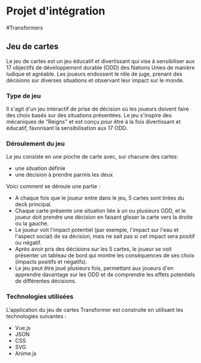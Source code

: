 # Projet d'intégration


#Transformers

## Jeu de cartes
Le jeu de cartes est un jeu éducatif et divertissant qui vise à sensibiliser aux 17 objectifs de développement durable (ODD) des Nations Unies de manière ludique et agréable. Les joueurs endossent le rôle de juge, prenant des décisions sur diverses situations et observant leur impact sur le monde.

### Type de jeu
Il s'agit d'un jeu interactif de prise de décision où les joueurs doivent faire des choix basés sur des situations présentées. Le jeu s'inspire des mécaniques de "Reigns" et est conçu pour être à la fois divertissant et éducatif, favorisant la sensibilisation aux 17 ODD.

### Déroulement du jeu

Le jeu consiste en une pioche de carte avec, sur chacune des cartes: 
- une situation définie
- une décision à prendre parmis les deux

Voici comment se déroule une partie : 
- A chaque fois que le joueur entre dans le jeu, 5 cartes sont tirées du deck principal.
- Chaque carte présente une situation liée à un ou plusieurs ODD, et le joueur doit prendre une décision en faisant glisser la carte vers la droite ou la gauche.
- Le joueur voit l'impact potentiel (par exemple, l'impact sur l'eau et l'aspect social) de sa décision, mais ne sait pas si cet impact sera positif ou négatif.
- Après avoir pris des décisions sur les 5 cartes, le joueur se voit présenter un tableau de bord qui montre les conséquences de ses choix (impacts positifs et négatifs).
- Le jeu peut être joué plusieurs fois, permettant aux joueurs d'en apprendre davantage sur les ODD et de comprendre les effets potentiels de différentes décisions.

### Technologies utilisées
L'application du jeu de cartes Transformer est construite en utilisant les technologies suivantes :

- Vue.js
- JSON
- CSS
- SVG
- Anime.js
